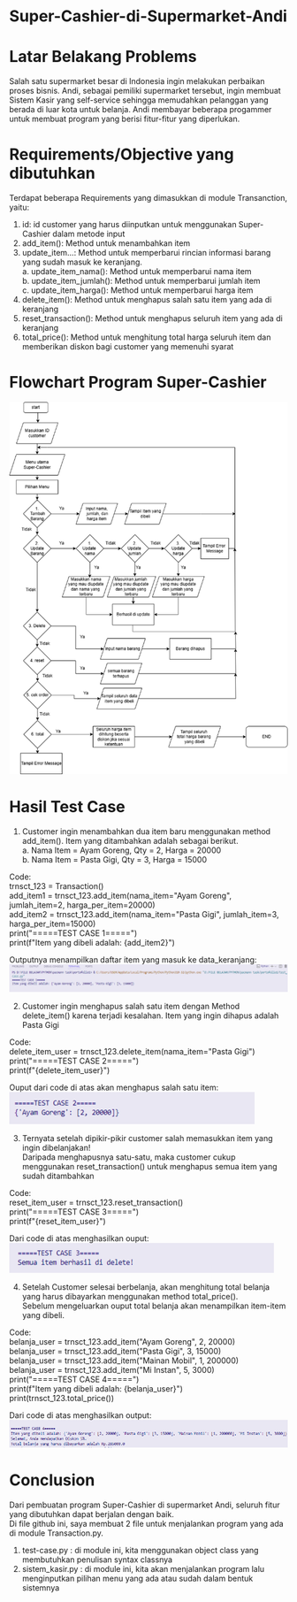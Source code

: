 # Super-Cashier-di-Supermarket-Andi

# Latar Belakang Problems
Salah satu supermarket besar di Indonesia ingin melakukan perbaikan proses bisnis. Andi, sebagai pemiliki supermarket tersebut, ingin membuat Sistem Kasir yang self-service sehingga memudahkan pelanggan yang berada di luar kota untuk belanja. Andi membayar beberapa progammer untuk membuat program yang berisi fitur-fitur yang diperlukan.

# Requirements/Objective yang dibutuhkan
Terdapat beberapa Requirements yang dimasukkan di module Transanction, yaitu: <br>
1. id: id customer yang harus diinputkan untuk menggunakan Super-Cashier dalam metode input <br>
2. add_item(): Method untuk menambahkan item <br>
3. update_item...: Method untuk memperbarui rincian informasi barang yang sudah masuk ke keranjang. <br>
   a. update_item_nama(): Method untuk memperbarui nama item <br>
   b. update_item_jumlah(): Method untuk memperbarui jumlah item <br>
   c. update_item_harga(): Method untuk memperbarui harga item <br>
5. delete_item(): Method untuk menghapus salah satu item yang ada di keranjang
6. reset_transaction(): Method untuk menghapus seluruh item yang ada di keranjang
7. total_price(): Method untuk menghitung total harga seluruh item dan memberikan diskon bagi customer yang memenuhi syarat

# Flowchart Program Super-Cashier <br>
![Flowchart Program Super-Cashier](https://github.com/cityardhelaalisya/Super-Cashier-Supermarket/blob/main/flowchart%20super%20cashier.drawio.png)

# Hasil Test Case <br>
1. Customer ingin menambahkan dua item baru menggunakan method add_item(). Item yang ditambahkan adalah sebagai berikut.  
   a. Nama Item = Ayam Goreng, Qty = 2, Harga = 20000  
   b. Nama Item = Pasta Gigi, Qty = 3, Harga = 15000  

Code:<br>
trnsct_123 = Transaction()  
add_item1 = trnsct_123.add_item(nama_item="Ayam Goreng", jumlah_item=2, harga_per_item=20000)  
add_item2 = trnsct_123.add_item(nama_item="Pasta Gigi", jumlah_item=3, harga_per_item=15000)  
print("=====TEST CASE 1=====")  
print(f"Item yang dibeli adalah: {add_item2}")  

Outputnya menampilkan daftar item yang masuk ke data_keranjang:<br>
![Test Case 1](https://github.com/cityardhelaalisya/Super-Cashier-Supermarket/blob/main/github%20testcase%201.png)

2. Customer ingin menghapus salah satu item dengan Method delete_item() karena terjadi kesalahan. Item yang ingin dihapus adalah Pasta Gigi <br>

Code: <br>
delete_item_user = trnsct_123.delete_item(nama_item="Pasta Gigi")  
print("=====TEST CASE 2=====")  
print(f"{delete_item_user}")  

Ouput dari code di atas akan menghapus salah satu item: <br>
![Test Case 2](https://github.com/cityardhelaalisya/Super-Cashier-Supermarket/blob/main/github%20testcase%202.png)

3. Ternyata setelah dipikir-pikir customer salah memasukkan item yang ingin dibelanjakan!<br>
   Daripada menghapusnya satu-satu, maka customer cukup menggunakan reset_transaction() untuk menghapus semua item yang sudah ditambahkan

Code: <br>
reset_item_user = trnsct_123.reset_transaction()  
print("=====TEST CASE 3=====")  
print(f"{reset_item_user}")  

Dari code di atas menghasilkan ouput:<br>
![Test Case 3](https://github.com/cityardhelaalisya/Super-Cashier-Supermarket/blob/main/github%20testcase%203.png)


4. Setelah Customer selesai berbelanja, akan menghitung total belanja yang harus dibayarkan menggunakan method total_price(). <br>
   Sebelum mengeluarkan ouput total belanja akan menampilkan item-item yang dibeli.

Code: <br>
belanja_user = trnsct_123.add_item("Ayam Goreng", 2, 20000)  
belanja_user = trnsct_123.add_item("Pasta Gigi", 3, 15000)  
belanja_user = trnsct_123.add_item("Mainan Mobil", 1, 200000)  
belanja_user = trnsct_123.add_item("Mi Instan", 5, 3000)  
print("=====TEST CASE 4=====")  
print(f"Item yang dibeli adalah: {belanja_user}")  
print(trnsct_123.total_price())  

Dari code di atas menghasilkan output: <br>
![Test Case 4](https://github.com/cityardhelaalisya/Super-Cashier-Supermarket/blob/main/github%20testcase%204.png)


# Conclusion<br>
Dari pembuatan program Super-Cashier di supermarket Andi, seluruh fitur yang dibutuhkan dapat berjalan dengan baik.  
Di file github ini, saya membuat 2 file untuk menjalankan program yang ada di module Transaction.py.  
1. test-case.py : di module ini, kita menggunakan object class yang membutuhkan penulisan syntax classnya  
2. sistem_kasir.py : di module ini, kita akan menjalankan program lalu menginputkan pilihan menu yang ada atau sudah dalam bentuk sistemnya
  
